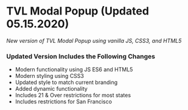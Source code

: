 # TVL Modal Popup (Updated 05.15.2020)
*New version of TVL Modal Popup using vanilla JS, CSS3, and HTML5*

### Updated Version Includes the Following Changes
* Modern functionality using JS ES6 and HTML5
* Modern styling using CSS3
* Updated style to match current branding
* Added dynamic functionality
* Includes 21 & Over restrictions for most states
* Includes restrictions for San Francisco

